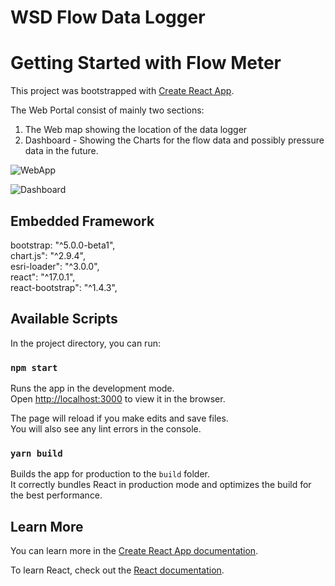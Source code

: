 # WSD Flow Data Logger

# Getting Started with Flow Meter
This project was bootstrapped with [Create React App](https://github.com/facebook/create-react-app).

The Web Portal consist of mainly two sections:
1. The Web map showing the location of the data logger
2. Dashboard - Showing the Charts for the flow data and possibly pressure data in the future.

![WebApp](https://github.com/LuluYui/IoT_ChingYI_TrainingCenter/tree/master/WebMap.jpg)

![Dashboard](https://github.com/LuluYui/IoT_ChingYI_TrainingCenter/tree/master/Dashboard.jpg)

## Embedded Framework

bootstrap: "^5.0.0-beta1",\
chart.js": "^2.9.4",\
esri-loader": "^3.0.0",\
react": "^17.0.1",\
react-bootstrap": "^1.4.3",


## Available Scripts

In the project directory, you can run:

### `npm start`

Runs the app in the development mode.\
Open [http://localhost:3000](http://localhost:3000) to view it in the browser.

The page will reload if you make edits and save files.\
You will also see any lint errors in the console.

### `yarn build`

Builds the app for production to the `build` folder.\
It correctly bundles React in production mode and optimizes the build for the best performance.


## Learn More

You can learn more in the [Create React App documentation](https://facebook.github.io/create-react-app/docs/getting-started).

To learn React, check out the [React documentation](https://reactjs.org/).
